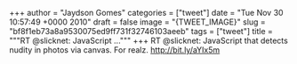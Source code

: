 
+++
author = "Jaydson Gomes"
categories = ["tweet"]
date = "Tue Nov 30 10:57:49 +0000 2010"
draft = false
image = "{TWEET_IMAGE}"
slug = "bf8f1eb73a8a9530075ed9ff731f32746103aeeb"
tags = ["tweet"]
title = """RT @slicknet: JavaScript ..."""
+++
RT @slicknet: JavaScript that detects nudity in photos via canvas. For realz. http://bit.ly/aYIx5m
